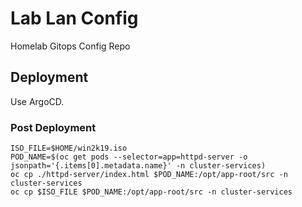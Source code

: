 # Lab Lan Config

Homelab Gitops Config Repo

## Deployment

Use ArgoCD.

### Post Deployment

```shell
ISO_FILE=$HOME/win2k19.iso
POD_NAME=$(oc get pods --selector=app=httpd-server -o jsonpath='{.items[0].metadata.name}' -n cluster-services)
oc cp ./httpd-server/index.html $POD_NAME:/opt/app-root/src -n cluster-services
oc cp $ISO_FILE $POD_NAME:/opt/app-root/src -n cluster-services
```
